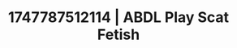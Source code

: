 ---
categories:
- Vore fantasy
- Face sitting
- Romantic kink
- Erotic tension build
- Heat of the moment
image: /assets/images/1747787512114.jpg
layout: post
seo:
  description: Featured content with exclusive ABDL Play, Scat Fetish. HD images available.
  keywords: ABDL Play, Scat Fetish
  og_image: /assets/images/1747787512114.jpg
  schema_type: VisualArtwork
tags:
- ABDL Play
- Scat Fetish
- '#1747787512114'
title: 1747787512114 | ABDL Play Scat Fetish
---